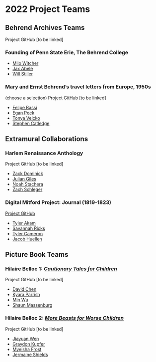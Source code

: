 # 2022 Project Teams


## Behrend Archives Teams
Project GitHub [to be linked]
### Founding of Penn State Erie, The Behrend College
* [Milo Witcher](https://github.com/spookybeetle)
* [Jax Abele](https://github.com/JaxAbele)
* [Will Stiller](https://github.com/willstill)


### Mary and Ernst Behrend’s travel letters from Europe, 1950s 
(choose a selection)
Project GitHub [to be linked]
* [Felipe Bassi](https://github.com/fkb5105)
* [Egan Peck](https://github.com/epp5198)
* [Tonya Velcko](https://github.com/Tonya-Velcko)
* [Stephen Catledge](https://github.com/LizardWizard01)

## Extramural Collaborations

### Harlem Renaissance Anthology
Project GitHub [to be linked]
* [Zack Dominick](https://github.com/ztd5049)
* [Julian Giles](https://github.com/julianjmg)
* [Noah Stachera](https://github.com/Stach13)
* [Zach Schleger](https://github.com/ZSchleger)

### Digital Mitford Project: Journal (1819-1823) 
[Project GitHub](https://github.com/DigitalMitford/DM_Journal_ste)
* [Tyler Akam](https://github.com/tylerakam)
* [Savannah Ricks](https://github.com/SavannahRicks)
* [Tyler Cameron](https://github.com/tec5271)
* [Jacob Huellen](https://github.com/jdh6067)

## Picture Book Teams

### Hilaire Belloc 1: [*Cautionary Tales for Children*](https://www.gutenberg.org/files/27424/27424-h/27424-h.htm)
Project GitHub [to be linked]
* [David Chen](https://github.com/gzc5211)
* [Kyara Parrish](https://github.com/kzp308)
* [Min Wu](https://github.com/MinWu859)
* [Shaun Massenburg](https://github.com/DivinexRoyalty)

### Hilaire Belloc 2: [*More Beasts for Worse Children*](https://www.gutenberg.org/files/27176/27176-h/27176-h.htm)
Project GitHub [to be linked]

* [Jiayuan Wen](https://github.com/JiayuanWen)
* [Graydon Kupfer](https://github.com/gak5275)
* [Myeisha Frost](https://github.com/MyeishaF)
* [Jermaine Shields](https://github.com/jms9354)



